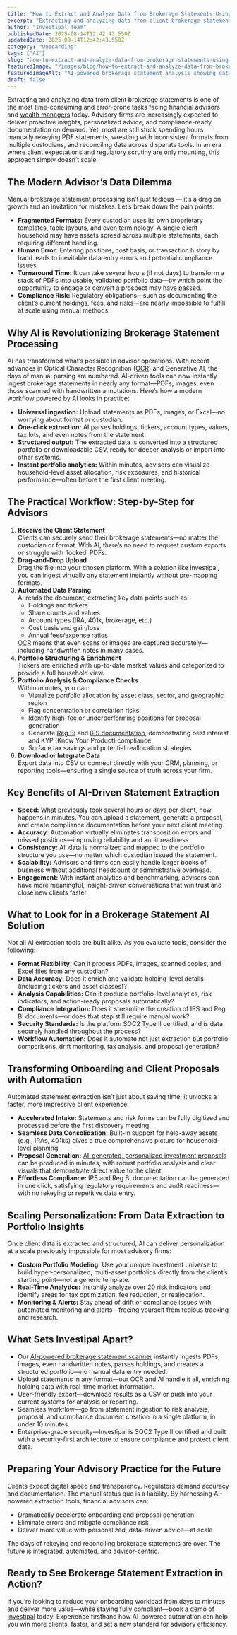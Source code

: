 ```yaml
---
title: "How to Extract and Analyze Data from Brokerage Statements Using AI: A Practical Guide for Advisors"
excerpt: "Extracting and analyzing data from client brokerage statements is one of the most time-consuming and error-prone tasks facing financial advisors and wealth managers today."
author: "Investipal Team"
publishedDate: 2025-08-14T12:42:43.550Z
updatedDate: 2025-08-14T12:42:43.550Z
category: "Onboarding"
tags: ["AI"]
slug: "how-to-extract-and-analyze-data-from-brokerage-statements-using-ai-a-practical-guide-for-advisors"
featuredImage: "/images/blog/how-to-extract-and-analyze-data-from-brokerage-statements-using-ai-a-practical-guide-for-advisors__689dd9c33d86dc2927d35f47_6882b2d7ce959d914991066b_5_2520Common_2520Bottlenecks_2520in_2520Financial_2520Advisor_2520Sales_2520and_2520How_2520to_2520Fix_2520Them_2520_17_.png"
featuredImageAlt: "AI-powered brokerage statement analysis showing data extraction and analysis workflow for financial advisors"
draft: false
---
```

<p id="">Extracting and analyzing data from client brokerage statements is one of the most time-consuming and error-prone tasks facing financial advisors and <a href="/segments/wealth-managers">wealth managers</a> today. Advisory firms are increasingly expected to deliver proactive insights, personalized advice, and compliance-ready documentation on demand. Yet, most are still stuck spending hours manually rekeying PDF statements, wrestling with inconsistent formats from multiple custodians, and reconciling data across disparate tools. In an era where client expectations and regulatory scrutiny are only mounting, this approach simply doesn’t scale.</p><h2 id="">The Modern Advisor’s Data Dilemma</h2><p id="">Manual brokerage statement processing isn’t just tedious — it’s a drag on growth and an invitation for mistakes. Let’s break down the pain points:</p><ul id=""><li id=""><strong id="">Fragmented Formats:</strong> Every custodian uses its own proprietary templates, table layouts, and even terminology. A single client household may have assets spread across multiple statements, each requiring different handling.</li><li id=""><strong id="">Human Error:</strong> Entering positions, cost basis, or transaction history by hand leads to inevitable data entry errors and potential compliance issues.</li><li id=""><strong id="">Turnaround Time:</strong> It can take several hours (if not days) to transform a stack of PDFs into usable, validated portfolio data—by which point the opportunity to engage or convert a prospect may have passed.</li><li id=""><strong id="">Compliance Risk:</strong> Regulatory obligations—such as documenting the client’s current holdings, fees, and risks—are nearly impossible to fulfill at scale using manual methods.</li></ul><h2 id="">Why AI is Revolutionizing Brokerage Statement Processing</h2><p id="">AI has transformed what’s possible in advisor operations. With recent advances in Optical Character Recognition (<a href="/features/automated-statement-scanner">OCR</a>) and Generative AI, the days of manual parsing are numbered. AI-driven tools can now instantly ingest brokerage statements in nearly any format—PDFs, images, even those scanned with handwritten annotations. Here’s how a modern workflow powered by AI looks in practice:</p><ul id=""><li id=""><strong id="">Universal ingestion:</strong> Upload statements as PDFs, images, or Excel—no worrying about format or custodian.</li><li id=""><strong id="">One-click extraction:</strong> AI parses holdings, tickers, account types, values, tax lots, and even notes from the statement.</li><li id=""><strong id="">Structured output:</strong> The extracted data is converted into a structured portfolio or downloadable CSV, ready for deeper analysis or import into other systems.</li><li id=""><strong id="">Instant portfolio analytics:</strong> Within minutes, advisors can visualize household-level asset allocation, risk exposures, and historical performance—often before the first client meeting.</li></ul><h2 id="">The Practical Workflow: Step-by-Step for Advisors</h2><ol id=""><li id=""><strong id="">Receive the Client Statement</strong><br>Clients can securely send their brokerage statements—no matter the custodian or format. With AI, there’s no need to request custom exports or struggle with ‘locked’ PDFs.</li><li id=""><strong id="">Drag-and-Drop Upload</strong><br>Drag the file into your chosen platform. With a solution like Investipal, you can ingest virtually any statement instantly without pre-mapping formats.</li><li id=""><strong id="">Automated Data Parsing</strong><br>AI reads the document, extracting key data points such as:<ul id=""><li id="">Holdings and tickers</li><li id="">Share counts and values</li><li id="">Account types (IRA, 401k, brokerage, etc.)</li><li id="">Cost basis and gain/loss</li><li id="">Annual fees/expense ratios</li></ul><a href="/features/automated-statement-scanner">OCR</a> means that even scans or images are captured accurately—including handwritten notes in many cases.</li><li id=""><strong id="">Portfolio Structuring & Enrichment</strong><br>Tickers are enriched with up-to-date market values and categorized to provide a full household view.</li><li id=""><strong id="">Portfolio Analysis & Compliance Checks</strong><br>Within minutes, you can:<ul id=""><li id="">Visualize portfolio allocation by asset class, sector, and geographic region</li><li id="">Flag concentration or correlation risks</li><li id="">Identify high-fee or underperforming positions for proposal generation</li><li id="">Generate <a href="/features/regulation-best-interest-generator" id="">Reg BI</a> and <a href="/features/investment-policy-statements" id="">IPS documentation</a>, demonstrating best interest and KYP (Know Your Product) compliance</li><li id="">Surface tax savings and potential reallocation strategies</li></ul></li><li id=""><strong id="">Download or Integrate Data</strong><br>Export data into CSV or connect directly with your CRM, planning, or reporting tools—ensuring a single source of truth across your firm.</li></ol><h2 id="">Key Benefits of AI-Driven Statement Extraction</h2><ul id=""><li id=""><strong id="">Speed:</strong> What previously took several hours or days per client, now happens in minutes. You can upload a statement, generate a proposal, and create compliance documentation before your next client meeting.</li><li id=""><strong id="">Accuracy:</strong> Automation virtually eliminates transposition errors and missed positions—improving reliability and audit readiness.</li><li id=""><strong id="">Consistency:</strong> All data is normalized and mapped to the portfolio structure you use—no matter which custodian issued the statement.</li><li id=""><strong id="">Scalability:</strong> Advisors and firms can easily handle larger books of business without additional headcount or administrative overhead.</li><li id=""><strong id="">Engagement:</strong> With instant analytics and benchmarking, advisors can have more meaningful, insight-driven conversations that win trust and close new clients faster.</li></ul><h2 id="">What to Look for in a Brokerage Statement AI Solution</h2><p id="">Not all AI extraction tools are built alike. As you evaluate tools, consider the following:</p><ul id=""><li id=""><strong id="">Format Flexibility:</strong> Can it process PDFs, images, scanned copies, and Excel files from any custodian?</li><li id=""><strong id="">Data Accuracy:</strong> Does it enrich and validate holding-level details (including tickers and asset classes)?</li><li id=""><strong id="">Analysis Capabilities:</strong> Can it produce portfolio-level analytics, risk indicators, and action-ready proposals automatically?</li><li id=""><strong id="">Compliance Integration:</strong> Does it streamline the creation of IPS and Reg BI documents—or does that step still require manual work?</li><li id=""><strong id="">Security Standards:</strong> Is the platform SOC2 Type II certified, and is data securely handled throughout the process?</li><li id=""><strong id="">Workflow Automation:</strong> Does it automate not just extraction but portfolio comparisons, drift monitoring, tax analysis, and proposal generation?</li></ul><h2 id="">Transforming Onboarding and Client Proposals with Automation</h2><p id="">Automated statement extraction isn’t just about saving time; it unlocks a faster, more impressive client experience:</p><ul id=""><li id=""><strong id="">Accelerated Intake:</strong> Statements and risk forms can be fully digitized and processed before the first discovery meeting.</li><li id=""><strong id="">Seamless Data Consolidation:</strong> Built-in support for held-away assets (e.g., IRAs, 401ks) gives a true comprehensive picture for household-level planning.</li><li id=""><strong id="">Proposal Generation:</strong> <a href="/blog/next-gen-proposal-generation-for-financial-advisors" id="">AI-generated, personalized investment proposals</a> can be produced in minutes, with robust portfolio analysis and clear visuals that demonstrate direct value to the client.</li><li id=""><strong id="">Effortless Compliance:</strong> IPS and Reg BI documentation can be generated in one click, satisfying regulatory requirements and audit readiness—with no rekeying or repetitive data entry.</li></ul><h2 id="">Scaling Personalization: From Data Extraction to Portfolio Insights</h2><p id="">Once client data is extracted and structured, AI can deliver personalization at a scale previously impossible for most advisory firms:</p><ul id=""><li id=""><strong id="">Custom Portfolio Modeling:</strong> Use your unique investment universe to build hyper-personalized, multi-asset portfolios directly from the client’s starting point—not a generic template.</li><li id=""><strong id="">Real-Time Analytics:</strong> Instantly analyze over 20 risk indicators and identify areas for tax optimization, fee reduction, or reallocation.</li><li id=""><strong id="">Monitoring & Alerts:</strong> Stay ahead of drift or compliance issues with automated monitoring and alerts—freeing yourself from tedious tracking and research.</li></ul><h2 id="">What Sets Investipal Apart?</h2><ul id=""><li id="">Our <a href="/features/automated-statement-scanner" id="">AI-powered brokerage statement scanner</a> instantly ingests PDFs, images, even handwritten notes, parses holdings, and creates a structured portfolio—no manual data entry needed.</li><li id="">Upload statements in any format—our OCR and AI handle it all, enriching holding data with real-time market information.</li><li id="">User-friendly export—download results as a CSV or push into your current systems for analysis or reporting.</li><li id="">Seamless workflow—go from statement ingestion to risk analysis, proposal, and compliance document creation in a single platform, in under 10 minutes.</li><li id="">Enterprise-grade security—Investipal is SOC2 Type II certified and built with a security-first architecture to ensure compliance and protect client data.</li></ul><h2 id="">Preparing Your Advisory Practice for the Future</h2><p id="">Clients expect digital speed and transparency. Regulators demand accuracy and documentation. The manual status quo is a liability. By harnessing AI-powered extraction tools, financial advisors can:</p><ul id=""><li id="">Dramatically accelerate onboarding and proposal generation</li><li id="">Eliminate errors and mitigate compliance risk</li><li id="">Deliver more value with personalized, data-driven advice—at scale</li></ul><p id="">The days of rekeying and reconciling brokerage statements are over. The future is integrated, automated, and advisor-centric.</p><h2 id="">Ready to See Brokerage Statement Extraction in Action?</h2><p id="">If you’re looking to reduce your onboarding workload from days to minutes and deliver more value—while staying fully compliant—<a href="/book-a-demo" id="">book a demo of Investipal</a> today. Experience firsthand how AI-powered automation can help you win more clients, faster, and set a new standard for advisory efficiency.</p>